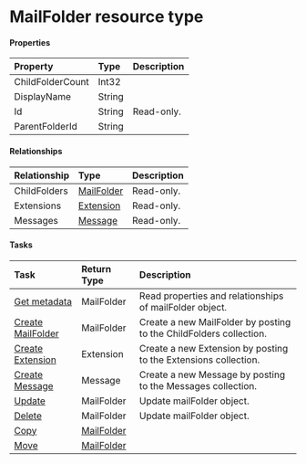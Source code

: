 # MailFolder resource type



#### Properties
| Property	   | Type	|Description|
|:---------------|:--------|:----------|
|ChildFolderCount|Int32||
|DisplayName|String||
|Id|String| Read-only.|
|ParentFolderId|String||

#### Relationships
| Relationship | Type	|Description|
|:---------------|:--------|:----------|
|ChildFolders|[MailFolder](mailfolder.md)| Read-only.|
|Extensions|[Extension](extension.md)| Read-only.|
|Messages|[Message](message.md)| Read-only.|

#### Tasks

| Task		   | Return Type	|Description|
|:---------------|:--------|:----------|
|[Get metadata](../api/mailfolder_get.md) | MailFolder |Read properties and relationships of mailFolder object.|
|[Create MailFolder]((../api/mailfolder_post_childfolders.md)) |MailFolder| Create a new MailFolder by posting to the ChildFolders collection.|
|[Create Extension]((../api/mailfolder_post_extensions.md)) |Extension| Create a new Extension by posting to the Extensions collection.|
|[Create Message]((../api/mailfolder_post_messages.md)) |Message| Create a new Message by posting to the Messages collection.|
|[Update](../api/mailfolder_update.md) | MailFolder	|Update mailFolder object. |
|[Delete](../api/mailfolder_delete.md) | MailFolder	|Update mailFolder object. |
|[Copy](../api/mailfolder_copy.md)|[MailFolder](mailfolder.md)||
|[Move](../api/mailfolder_move.md)|[MailFolder](mailfolder.md)||
